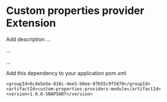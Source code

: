 # Custom properties provider Extension

Add description ...


...


...


Add this dependency to your application pom.xml

```
<groupId>6cde5e5e-816c-4ee5-b0ee-07655c9f5870</groupId>
<artifactId>custom-properties-providers-module</artifactId>
<version>1.0.0-SNAPSHOT</version>
```
